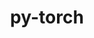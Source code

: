 ---
title: "py-torch"
layout: cache
categories: [package, develop-2024-03-03]
meta: {"versions": ["2.0.1", "2.1.1", "2.1.2", "2.2.1"], "compilers": ["apple-clang@=15.0.0", "gcc@=11.4.0"], "oss": ["ubuntu22.04", "ventura"], "platforms": ["darwin", "linux"], "targets": ["aarch64", "neoverse_v1", "neoverse_v2", "x86_64_v3"], "stacks": ["e4s", "e4s-neoverse-v2", "e4s-neoverse_v1", "ml-darwin-aarch64-mps", "ml-linux-x86_64-cpu", "ml-linux-x86_64-cuda", "ml-linux-x86_64-rocm", "root"], "num_specs": 28, "num_specs_by_stack": {"ml-darwin-aarch64-mps": 7, "root": 28, "e4s-neoverse_v1": 2, "e4s-neoverse-v2": 2, "ml-linux-x86_64-cuda": 7, "ml-linux-x86_64-cpu": 7, "ml-linux-x86_64-rocm": 1, "e4s": 2}}
spec_details: [{"hash": "ooq7mr5lotdvbylmuddvfophbuhb3pgz", "compiler": "apple-clang@=15.0.0", "versions": ["2.2.1"], "os": "ventura", "platform": "darwin", "target": "aarch64", "variants": ["build_system=python_pip", "~caffe2", "~cuda", "~debug", "~distributed", "+fbgemm", "+kineto", "+metal", "~mkldnn", "+mps", "+numpy", "+onnx_ml", "+openmp", "~qnnpack", "~rocm", "~test", "+xnnpack"], "stacks": ["ml-darwin-aarch64-mps", "root"], "size": "-", "tarball": "https://binaries.spack.io/develop-2024-03-03/build_cache/darwin-ventura-aarch64/apple-clang-15.0.0/py-torch-2.2.1/darwin-ventura-aarch64-apple-clang-15.0.0-py-torch-2.2.1-ooq7mr5lotdvbylmuddvfophbuhb3pgz.spack"}, {"hash": "mrzbw4aavxdkof4nxyryensbs2dbbbmp", "compiler": "apple-clang@=15.0.0", "versions": ["2.2.1"], "os": "ventura", "platform": "darwin", "target": "aarch64", "variants": ["build_system=python_pip", "~caffe2", "~cuda", "~debug", "~distributed", "+fbgemm", "+kineto", "+metal", "~mkldnn", "+mps", "+numpy", "+onnx_ml", "+openmp", "~qnnpack", "~rocm", "~test", "+xnnpack"], "stacks": ["ml-darwin-aarch64-mps", "root"], "size": "-", "tarball": "https://binaries.spack.io/develop-2024-03-03/build_cache/darwin-ventura-aarch64/apple-clang-15.0.0/py-torch-2.2.1/darwin-ventura-aarch64-apple-clang-15.0.0-py-torch-2.2.1-mrzbw4aavxdkof4nxyryensbs2dbbbmp.spack"}, {"hash": "uu6hklaxl2yowkjnr5xtuzyb5ggqw3hw", "compiler": "apple-clang@=15.0.0", "versions": ["2.1.2"], "os": "ventura", "platform": "darwin", "target": "aarch64", "variants": ["build_system=python_pip", "~caffe2", "~cuda", "~debug", "~distributed", "+fbgemm", "+kineto", "+metal", "~mkldnn", "+mps", "+numpy", "+onnx_ml", "+openmp", "patches=23fb400", "~qnnpack", "~rocm", "~test", "+xnnpack"], "stacks": ["ml-darwin-aarch64-mps", "root"], "size": "-", "tarball": "https://binaries.spack.io/develop-2024-03-03/build_cache/darwin-ventura-aarch64/apple-clang-15.0.0/py-torch-2.1.2/darwin-ventura-aarch64-apple-clang-15.0.0-py-torch-2.1.2-uu6hklaxl2yowkjnr5xtuzyb5ggqw3hw.spack"}, {"hash": "5mw3uoj5clr65ccm3xwr4avwibczdp4n", "compiler": "apple-clang@=15.0.0", "versions": ["2.0.1"], "os": "ventura", "platform": "darwin", "target": "aarch64", "variants": ["build_system=python_pip", "~caffe2", "~cuda", "~debug", "~distributed", "+fbgemm", "+kineto", "+metal", "~mkldnn", "+mps", "+numpy", "+onnx_ml", "+openmp", "patches=23fb400,65060b5,6730561,97d8bd4,beb3fb5", "~qnnpack", "~rocm", "~test", "+xnnpack"], "stacks": ["ml-darwin-aarch64-mps", "root"], "size": "-", "tarball": "https://binaries.spack.io/develop-2024-03-03/build_cache/darwin-ventura-aarch64/apple-clang-15.0.0/py-torch-2.0.1/darwin-ventura-aarch64-apple-clang-15.0.0-py-torch-2.0.1-5mw3uoj5clr65ccm3xwr4avwibczdp4n.spack"}, {"hash": "red26jqfcqitzoclgslsnystnb5zotwz", "compiler": "apple-clang@=15.0.0", "versions": ["2.2.1"], "os": "ventura", "platform": "darwin", "target": "aarch64", "variants": ["build_system=python_pip", "~caffe2", "~cuda", "~debug", "~distributed", "+fbgemm", "+kineto", "+metal", "~mkldnn", "+mps", "+numpy", "+onnx_ml", "+openmp", "~qnnpack", "~rocm", "~test", "+xnnpack"], "stacks": ["ml-darwin-aarch64-mps", "root"], "size": "-", "tarball": "https://binaries.spack.io/develop-2024-03-03/build_cache/darwin-ventura-aarch64/apple-clang-15.0.0/py-torch-2.2.1/darwin-ventura-aarch64-apple-clang-15.0.0-py-torch-2.2.1-red26jqfcqitzoclgslsnystnb5zotwz.spack"}, {"hash": "ae3avdbrlkde3smqneg2mveuo5wqwbzu", "compiler": "apple-clang@=15.0.0", "versions": ["2.2.1"], "os": "ventura", "platform": "darwin", "target": "aarch64", "variants": ["build_system=python_pip", "~caffe2", "~cuda", "~debug", "~distributed", "+fbgemm", "+kineto", "+metal", "~mkldnn", "+mps", "+numpy", "+onnx_ml", "+openmp", "~qnnpack", "~rocm", "~test", "+xnnpack"], "stacks": ["ml-darwin-aarch64-mps", "root"], "size": "-", "tarball": "https://binaries.spack.io/develop-2024-03-03/build_cache/darwin-ventura-aarch64/apple-clang-15.0.0/py-torch-2.2.1/darwin-ventura-aarch64-apple-clang-15.0.0-py-torch-2.2.1-ae3avdbrlkde3smqneg2mveuo5wqwbzu.spack"}, {"hash": "d4t4t45vi7v6jakexojodi7vmtynmzdc", "compiler": "apple-clang@=15.0.0", "versions": ["2.1.1"], "os": "ventura", "platform": "darwin", "target": "aarch64", "variants": ["build_system=python_pip", "~caffe2", "~cuda", "~debug", "~distributed", "+fbgemm", "+kineto", "+metal", "~mkldnn", "+mps", "+numpy", "+onnx_ml", "+openmp", "patches=23fb400", "~qnnpack", "~rocm", "~test", "+xnnpack"], "stacks": ["ml-darwin-aarch64-mps", "root"], "size": "-", "tarball": "https://binaries.spack.io/develop-2024-03-03/build_cache/darwin-ventura-aarch64/apple-clang-15.0.0/py-torch-2.1.1/darwin-ventura-aarch64-apple-clang-15.0.0-py-torch-2.1.1-d4t4t45vi7v6jakexojodi7vmtynmzdc.spack"}, {"hash": "j63qtaebnnsf7xuioa7he2uldmgzv7u5", "compiler": "gcc@=11.4.0", "versions": ["2.0.1"], "os": "ubuntu22.04", "platform": "linux", "target": "neoverse_v1", "variants": ["build_system=python_pip", "~caffe2", "~cuda", "~debug", "+distributed", "+fbgemm", "+gloo", "+kineto", "~metal", "~mkldnn", "+mpi", "+numa", "+numpy", "+onnx_ml", "+openmp", "patches=23fb400,65060b5,6730561,97d8bd4,beb3fb5", "+qnnpack", "~rocm", "+tensorpipe", "~test", "+valgrind", "+xnnpack"], "stacks": ["e4s-neoverse_v1", "root"], "size": "-", "tarball": "https://binaries.spack.io/develop-2024-03-03/build_cache/linux-ubuntu22.04-neoverse_v1/gcc-11.4.0/py-torch-2.0.1/linux-ubuntu22.04-neoverse_v1-gcc-11.4.0-py-torch-2.0.1-j63qtaebnnsf7xuioa7he2uldmgzv7u5.spack"}, {"hash": "s7a3uhsw4njvnicuwdtjn66bbd2j3rvt", "compiler": "gcc@=11.4.0", "versions": ["2.2.1"], "os": "ubuntu22.04", "platform": "linux", "target": "neoverse_v1", "variants": ["build_system=python_pip", "~caffe2", "~cuda", "~debug", "+distributed", "+fbgemm", "+gloo", "+kineto", "~metal", "~mkldnn", "+mpi", "+numa", "+numpy", "+onnx_ml", "+openmp", "+qnnpack", "~rocm", "+tensorpipe", "~test", "+valgrind", "+xnnpack"], "stacks": ["e4s-neoverse_v1", "root"], "size": "-", "tarball": "https://binaries.spack.io/develop-2024-03-03/build_cache/linux-ubuntu22.04-neoverse_v1/gcc-11.4.0/py-torch-2.2.1/linux-ubuntu22.04-neoverse_v1-gcc-11.4.0-py-torch-2.2.1-s7a3uhsw4njvnicuwdtjn66bbd2j3rvt.spack"}, {"hash": "3e6fgjjficwtddxmiwc5rmcbdbdz2ico", "compiler": "gcc@=11.4.0", "versions": ["2.0.1"], "os": "ubuntu22.04", "platform": "linux", "target": "neoverse_v2", "variants": ["build_system=python_pip", "~caffe2", "~cuda", "~debug", "+distributed", "+fbgemm", "+gloo", "+kineto", "~metal", "~mkldnn", "+mpi", "+numa", "+numpy", "+onnx_ml", "+openmp", "patches=23fb400,65060b5,6730561,97d8bd4,beb3fb5", "+qnnpack", "~rocm", "+tensorpipe", "~test", "+valgrind", "+xnnpack"], "stacks": ["e4s-neoverse-v2", "root"], "size": "-", "tarball": "https://binaries.spack.io/develop-2024-03-03/build_cache/linux-ubuntu22.04-neoverse_v2/gcc-11.4.0/py-torch-2.0.1/linux-ubuntu22.04-neoverse_v2-gcc-11.4.0-py-torch-2.0.1-3e6fgjjficwtddxmiwc5rmcbdbdz2ico.spack"}, {"hash": "5qszjbviocckrvdutoag2jo65gou765c", "compiler": "gcc@=11.4.0", "versions": ["2.2.1"], "os": "ubuntu22.04", "platform": "linux", "target": "neoverse_v2", "variants": ["build_system=python_pip", "~caffe2", "~cuda", "~debug", "+distributed", "+fbgemm", "+gloo", "+kineto", "~metal", "~mkldnn", "+mpi", "+numa", "+numpy", "+onnx_ml", "+openmp", "+qnnpack", "~rocm", "+tensorpipe", "~test", "+valgrind", "+xnnpack"], "stacks": ["e4s-neoverse-v2", "root"], "size": "-", "tarball": "https://binaries.spack.io/develop-2024-03-03/build_cache/linux-ubuntu22.04-neoverse_v2/gcc-11.4.0/py-torch-2.2.1/linux-ubuntu22.04-neoverse_v2-gcc-11.4.0-py-torch-2.2.1-5qszjbviocckrvdutoag2jo65gou765c.spack"}, {"hash": "gdusw3qyy5qezdh5mixpqilpazhnq3ud", "compiler": "gcc@=11.4.0", "versions": ["2.2.1"], "os": "ubuntu22.04", "platform": "linux", "target": "x86_64_v3", "variants": ["build_system=python_pip", "~caffe2", "+cuda", "cuda_arch=80", "+cudnn", "~debug", "+distributed", "+fbgemm", "+gloo", "+kineto", "+magma", "~metal", "+mkldnn", "+mpi", "+nccl", "+nnpack", "+numa", "+numpy", "+onnx_ml", "+openmp", "+qnnpack", "~rocm", "+tensorpipe", "~test", "+valgrind", "+xnnpack"], "stacks": ["ml-linux-x86_64-cuda", "root"], "size": "-", "tarball": "https://binaries.spack.io/develop-2024-03-03/build_cache/linux-ubuntu22.04-x86_64_v3/gcc-11.4.0/py-torch-2.2.1/linux-ubuntu22.04-x86_64_v3-gcc-11.4.0-py-torch-2.2.1-gdusw3qyy5qezdh5mixpqilpazhnq3ud.spack"}, {"hash": "flattvlnojzvylvghblhvsnrm3gw5h7k", "compiler": "gcc@=11.4.0", "versions": ["2.2.1"], "os": "ubuntu22.04", "platform": "linux", "target": "x86_64_v3", "variants": ["build_system=python_pip", "~caffe2", "~cuda", "~debug", "+distributed", "+fbgemm", "+gloo", "+kineto", "~metal", "+mkldnn", "+mpi", "+nnpack", "+numa", "+numpy", "+onnx_ml", "+openmp", "+qnnpack", "~rocm", "+tensorpipe", "~test", "+valgrind", "+xnnpack"], "stacks": ["ml-linux-x86_64-cpu", "root"], "size": "-", "tarball": "https://binaries.spack.io/develop-2024-03-03/build_cache/linux-ubuntu22.04-x86_64_v3/gcc-11.4.0/py-torch-2.2.1/linux-ubuntu22.04-x86_64_v3-gcc-11.4.0-py-torch-2.2.1-flattvlnojzvylvghblhvsnrm3gw5h7k.spack"}, {"hash": "3vmhwyl4g4pmwystn4runiirwiozh57f", "compiler": "gcc@=11.4.0", "versions": ["2.2.1"], "os": "ubuntu22.04", "platform": "linux", "target": "x86_64_v3", "variants": ["build_system=python_pip", "~caffe2", "+cuda", "cuda_arch=80", "+cudnn", "~debug", "+distributed", "+fbgemm", "+gloo", "+kineto", "+magma", "~metal", "+mkldnn", "+mpi", "+nccl", "+nnpack", "+numa", "+numpy", "+onnx_ml", "+openmp", "+qnnpack", "~rocm", "+tensorpipe", "~test", "+valgrind", "+xnnpack"], "stacks": ["ml-linux-x86_64-cuda", "root"], "size": "-", "tarball": "https://binaries.spack.io/develop-2024-03-03/build_cache/linux-ubuntu22.04-x86_64_v3/gcc-11.4.0/py-torch-2.2.1/linux-ubuntu22.04-x86_64_v3-gcc-11.4.0-py-torch-2.2.1-3vmhwyl4g4pmwystn4runiirwiozh57f.spack"}, {"hash": "m6ohra77ccvi7nxrmtjo6v4eydsrhd7c", "compiler": "gcc@=11.4.0", "versions": ["2.2.1"], "os": "ubuntu22.04", "platform": "linux", "target": "x86_64_v3", "variants": ["build_system=python_pip", "~caffe2", "~cuda", "~debug", "+distributed", "+fbgemm", "+gloo", "+kineto", "~metal", "+mkldnn", "+mpi", "+nnpack", "+numa", "+numpy", "+onnx_ml", "+openmp", "+qnnpack", "~rocm", "+tensorpipe", "~test", "+valgrind", "+xnnpack"], "stacks": ["ml-linux-x86_64-cpu", "root"], "size": "-", "tarball": "https://binaries.spack.io/develop-2024-03-03/build_cache/linux-ubuntu22.04-x86_64_v3/gcc-11.4.0/py-torch-2.2.1/linux-ubuntu22.04-x86_64_v3-gcc-11.4.0-py-torch-2.2.1-m6ohra77ccvi7nxrmtjo6v4eydsrhd7c.spack"}, {"hash": "636reeqytgy6kqpd77n565ycaac6vjv6", "compiler": "gcc@=11.4.0", "versions": ["2.2.1"], "os": "ubuntu22.04", "platform": "linux", "target": "x86_64_v3", "variants": ["build_system=python_pip", "~caffe2", "+cuda", "cuda_arch=80", "+cudnn", "~debug", "+distributed", "+fbgemm", "+gloo", "+kineto", "+magma", "~metal", "+mkldnn", "+mpi", "+nccl", "+nnpack", "+numa", "+numpy", "+onnx_ml", "+openmp", "+qnnpack", "~rocm", "+tensorpipe", "~test", "+valgrind", "+xnnpack"], "stacks": ["ml-linux-x86_64-cuda", "root"], "size": "-", "tarball": "https://binaries.spack.io/develop-2024-03-03/build_cache/linux-ubuntu22.04-x86_64_v3/gcc-11.4.0/py-torch-2.2.1/linux-ubuntu22.04-x86_64_v3-gcc-11.4.0-py-torch-2.2.1-636reeqytgy6kqpd77n565ycaac6vjv6.spack"}, {"hash": "j4et4tggzpzzmvwecgt4z2e5r5yw6ogb", "compiler": "gcc@=11.4.0", "versions": ["2.2.1"], "os": "ubuntu22.04", "platform": "linux", "target": "x86_64_v3", "variants": ["build_system=python_pip", "~caffe2", "~cuda", "~debug", "+distributed", "+fbgemm", "+gloo", "+kineto", "~metal", "+mkldnn", "+mpi", "+nnpack", "+numa", "+numpy", "+onnx_ml", "+openmp", "+qnnpack", "~rocm", "+tensorpipe", "~test", "+valgrind", "+xnnpack"], "stacks": ["ml-linux-x86_64-cpu", "root"], "size": "-", "tarball": "https://binaries.spack.io/develop-2024-03-03/build_cache/linux-ubuntu22.04-x86_64_v3/gcc-11.4.0/py-torch-2.2.1/linux-ubuntu22.04-x86_64_v3-gcc-11.4.0-py-torch-2.2.1-j4et4tggzpzzmvwecgt4z2e5r5yw6ogb.spack"}, {"hash": "dmw2aq7rwkhzmwo7rxnkem74xy5yft2t", "compiler": "gcc@=11.4.0", "versions": ["2.0.1"], "os": "ubuntu22.04", "platform": "linux", "target": "x86_64_v3", "variants": ["build_system=python_pip", "~caffe2", "~cuda", "~debug", "+distributed", "+fbgemm", "+gloo", "+kineto", "~metal", "+mkldnn", "+mpi", "+nnpack", "+numa", "+numpy", "+onnx_ml", "+openmp", "patches=23fb400,65060b5,6730561,97d8bd4,beb3fb5", "+qnnpack", "~rocm", "+tensorpipe", "~test", "+valgrind", "+xnnpack"], "stacks": ["root", "ml-linux-x86_64-rocm"], "size": "-", "tarball": "https://binaries.spack.io/develop-2024-03-03/build_cache/linux-ubuntu22.04-x86_64_v3/gcc-11.4.0/py-torch-2.0.1/linux-ubuntu22.04-x86_64_v3-gcc-11.4.0-py-torch-2.0.1-dmw2aq7rwkhzmwo7rxnkem74xy5yft2t.spack"}, {"hash": "tfp55wocgcv2qjxvay7ins7ghm6j7mcu", "compiler": "gcc@=11.4.0", "versions": ["2.0.1"], "os": "ubuntu22.04", "platform": "linux", "target": "x86_64_v3", "variants": ["build_system=python_pip", "~caffe2", "~cuda", "~debug", "+distributed", "+fbgemm", "+gloo", "+kineto", "~metal", "+mkldnn", "+mpi", "+nnpack", "+numa", "+numpy", "+onnx_ml", "+openmp", "patches=23fb400,65060b5,6730561,97d8bd4,beb3fb5", "+qnnpack", "~rocm", "+tensorpipe", "~test", "+valgrind", "+xnnpack"], "stacks": ["ml-linux-x86_64-cpu", "root"], "size": "-", "tarball": "https://binaries.spack.io/develop-2024-03-03/build_cache/linux-ubuntu22.04-x86_64_v3/gcc-11.4.0/py-torch-2.0.1/linux-ubuntu22.04-x86_64_v3-gcc-11.4.0-py-torch-2.0.1-tfp55wocgcv2qjxvay7ins7ghm6j7mcu.spack"}, {"hash": "5bkbckpqwcoh6tclh74hqzqeow57brmx", "compiler": "gcc@=11.4.0", "versions": ["2.0.1"], "os": "ubuntu22.04", "platform": "linux", "target": "x86_64_v3", "variants": ["build_system=python_pip", "~caffe2", "+cuda", "cuda_arch=80", "+cudnn", "~debug", "+distributed", "+fbgemm", "+gloo", "+kineto", "+magma", "~metal", "+mkldnn", "+mpi", "+nccl", "+nnpack", "+numa", "+numpy", "+onnx_ml", "+openmp", "patches=23fb400,65060b5,6730561,97d8bd4,beb3fb5", "+qnnpack", "~rocm", "+tensorpipe", "~test", "+valgrind", "+xnnpack"], "stacks": ["ml-linux-x86_64-cuda", "root"], "size": "-", "tarball": "https://binaries.spack.io/develop-2024-03-03/build_cache/linux-ubuntu22.04-x86_64_v3/gcc-11.4.0/py-torch-2.0.1/linux-ubuntu22.04-x86_64_v3-gcc-11.4.0-py-torch-2.0.1-5bkbckpqwcoh6tclh74hqzqeow57brmx.spack"}, {"hash": "wakygmtd3wwe2ine4qhhwuafi5ou2xw4", "compiler": "gcc@=11.4.0", "versions": ["2.0.1"], "os": "ubuntu22.04", "platform": "linux", "target": "x86_64_v3", "variants": ["build_system=python_pip", "~caffe2", "~cuda", "~debug", "+distributed", "+fbgemm", "+gloo", "+kineto", "~metal", "+mkldnn", "+mpi", "+nnpack", "+numa", "+numpy", "+onnx_ml", "+openmp", "patches=23fb400,65060b5,6730561,97d8bd4,beb3fb5", "+qnnpack", "~rocm", "+tensorpipe", "~test", "+valgrind", "+xnnpack"], "stacks": ["e4s", "root"], "size": "-", "tarball": "https://binaries.spack.io/develop-2024-03-03/build_cache/linux-ubuntu22.04-x86_64_v3/gcc-11.4.0/py-torch-2.0.1/linux-ubuntu22.04-x86_64_v3-gcc-11.4.0-py-torch-2.0.1-wakygmtd3wwe2ine4qhhwuafi5ou2xw4.spack"}, {"hash": "ytamsrto3nq4p66faaspzgwzzsjbwt7e", "compiler": "gcc@=11.4.0", "versions": ["2.1.2"], "os": "ubuntu22.04", "platform": "linux", "target": "x86_64_v3", "variants": ["build_system=python_pip", "~caffe2", "~cuda", "~debug", "+distributed", "+fbgemm", "+gloo", "+kineto", "~metal", "+mkldnn", "+mpi", "+nnpack", "+numa", "+numpy", "+onnx_ml", "+openmp", "patches=23fb400", "+qnnpack", "~rocm", "+tensorpipe", "~test", "+valgrind", "+xnnpack"], "stacks": ["ml-linux-x86_64-cpu", "root"], "size": "-", "tarball": "https://binaries.spack.io/develop-2024-03-03/build_cache/linux-ubuntu22.04-x86_64_v3/gcc-11.4.0/py-torch-2.1.2/linux-ubuntu22.04-x86_64_v3-gcc-11.4.0-py-torch-2.1.2-ytamsrto3nq4p66faaspzgwzzsjbwt7e.spack"}, {"hash": "wy4k7myrqrllj7pxi6fxypebn3w47gph", "compiler": "gcc@=11.4.0", "versions": ["2.1.2"], "os": "ubuntu22.04", "platform": "linux", "target": "x86_64_v3", "variants": ["build_system=python_pip", "~caffe2", "+cuda", "cuda_arch=80", "+cudnn", "~debug", "+distributed", "+fbgemm", "+gloo", "+kineto", "+magma", "~metal", "+mkldnn", "+mpi", "+nccl", "+nnpack", "+numa", "+numpy", "+onnx_ml", "+openmp", "patches=23fb400", "+qnnpack", "~rocm", "+tensorpipe", "~test", "+valgrind", "+xnnpack"], "stacks": ["ml-linux-x86_64-cuda", "root"], "size": "-", "tarball": "https://binaries.spack.io/develop-2024-03-03/build_cache/linux-ubuntu22.04-x86_64_v3/gcc-11.4.0/py-torch-2.1.2/linux-ubuntu22.04-x86_64_v3-gcc-11.4.0-py-torch-2.1.2-wy4k7myrqrllj7pxi6fxypebn3w47gph.spack"}, {"hash": "q5nvaa4pqjaopr6xrrkvge4zr5ezsjnp", "compiler": "gcc@=11.4.0", "versions": ["2.2.1"], "os": "ubuntu22.04", "platform": "linux", "target": "x86_64_v3", "variants": ["build_system=python_pip", "~caffe2", "+cuda", "cuda_arch=80", "+cudnn", "~debug", "+distributed", "+fbgemm", "+gloo", "+kineto", "+magma", "~metal", "+mkldnn", "+mpi", "+nccl", "+nnpack", "+numa", "+numpy", "+onnx_ml", "+openmp", "+qnnpack", "~rocm", "+tensorpipe", "~test", "+valgrind", "+xnnpack"], "stacks": ["ml-linux-x86_64-cuda", "root"], "size": "-", "tarball": "https://binaries.spack.io/develop-2024-03-03/build_cache/linux-ubuntu22.04-x86_64_v3/gcc-11.4.0/py-torch-2.2.1/linux-ubuntu22.04-x86_64_v3-gcc-11.4.0-py-torch-2.2.1-q5nvaa4pqjaopr6xrrkvge4zr5ezsjnp.spack"}, {"hash": "42founo3fltisurtaguo2lzawgso77m4", "compiler": "gcc@=11.4.0", "versions": ["2.2.1"], "os": "ubuntu22.04", "platform": "linux", "target": "x86_64_v3", "variants": ["build_system=python_pip", "~caffe2", "~cuda", "~debug", "+distributed", "+fbgemm", "+gloo", "+kineto", "~metal", "+mkldnn", "+mpi", "+nnpack", "+numa", "+numpy", "+onnx_ml", "+openmp", "+qnnpack", "~rocm", "+tensorpipe", "~test", "+valgrind", "+xnnpack"], "stacks": ["ml-linux-x86_64-cpu", "root"], "size": "-", "tarball": "https://binaries.spack.io/develop-2024-03-03/build_cache/linux-ubuntu22.04-x86_64_v3/gcc-11.4.0/py-torch-2.2.1/linux-ubuntu22.04-x86_64_v3-gcc-11.4.0-py-torch-2.2.1-42founo3fltisurtaguo2lzawgso77m4.spack"}, {"hash": "vfgiu3own7bn3luyemqbnxtq5lxxxp73", "compiler": "gcc@=11.4.0", "versions": ["2.1.1"], "os": "ubuntu22.04", "platform": "linux", "target": "x86_64_v3", "variants": ["build_system=python_pip", "~caffe2", "~cuda", "~debug", "+distributed", "+fbgemm", "+gloo", "+kineto", "~metal", "+mkldnn", "+mpi", "+nnpack", "+numa", "+numpy", "+onnx_ml", "+openmp", "patches=23fb400", "+qnnpack", "~rocm", "+tensorpipe", "~test", "+valgrind", "+xnnpack"], "stacks": ["ml-linux-x86_64-cpu", "root"], "size": "-", "tarball": "https://binaries.spack.io/develop-2024-03-03/build_cache/linux-ubuntu22.04-x86_64_v3/gcc-11.4.0/py-torch-2.1.1/linux-ubuntu22.04-x86_64_v3-gcc-11.4.0-py-torch-2.1.1-vfgiu3own7bn3luyemqbnxtq5lxxxp73.spack"}, {"hash": "2c2jmnumbyju4p7vtdcal5d267bp3sew", "compiler": "gcc@=11.4.0", "versions": ["2.1.1"], "os": "ubuntu22.04", "platform": "linux", "target": "x86_64_v3", "variants": ["build_system=python_pip", "~caffe2", "+cuda", "cuda_arch=80", "+cudnn", "~debug", "+distributed", "+fbgemm", "+gloo", "+kineto", "+magma", "~metal", "+mkldnn", "+mpi", "+nccl", "+nnpack", "+numa", "+numpy", "+onnx_ml", "+openmp", "patches=23fb400", "+qnnpack", "~rocm", "+tensorpipe", "~test", "+valgrind", "+xnnpack"], "stacks": ["ml-linux-x86_64-cuda", "root"], "size": "-", "tarball": "https://binaries.spack.io/develop-2024-03-03/build_cache/linux-ubuntu22.04-x86_64_v3/gcc-11.4.0/py-torch-2.1.1/linux-ubuntu22.04-x86_64_v3-gcc-11.4.0-py-torch-2.1.1-2c2jmnumbyju4p7vtdcal5d267bp3sew.spack"}, {"hash": "narxvbw6fb5lvomexbuygs4pwwsmhq5b", "compiler": "gcc@=11.4.0", "versions": ["2.2.1"], "os": "ubuntu22.04", "platform": "linux", "target": "x86_64_v3", "variants": ["build_system=python_pip", "~caffe2", "~cuda", "~debug", "+distributed", "+fbgemm", "+gloo", "+kineto", "~metal", "+mkldnn", "+mpi", "+nnpack", "+numa", "+numpy", "+onnx_ml", "+openmp", "+qnnpack", "~rocm", "+tensorpipe", "~test", "+valgrind", "+xnnpack"], "stacks": ["e4s", "root"], "size": "-", "tarball": "https://binaries.spack.io/develop-2024-03-03/build_cache/linux-ubuntu22.04-x86_64_v3/gcc-11.4.0/py-torch-2.2.1/linux-ubuntu22.04-x86_64_v3-gcc-11.4.0-py-torch-2.2.1-narxvbw6fb5lvomexbuygs4pwwsmhq5b.spack"}]
---